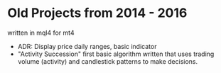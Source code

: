 # Old Projects from 2014 - 2016 
written in mql4 for mt4
- ADR: Display price daily ranges, basic indicator
- "Activity Succession" first basic algorithm written that uses trading volume (activity) and candlestick patterns to make decisions. 
